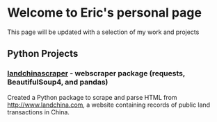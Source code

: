 # Welcome to Eric's personal page
This page will be updated with a selection of my work and projects

## Python Projects
### [landchinascraper](https://github.com/liptao/landchinascraper) - webscraper package (requests, BeautifulSoup4, and pandas)
Created a Python package to scrape and parse HTML from http://www.landchina.com, a website containing records of public land transactions in China. 
